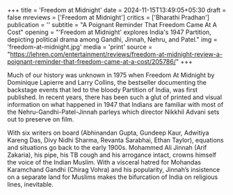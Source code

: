 +++
title = 'Freedom at Midnight'
date = 2024-11-15T13:49:05+05:30
draft = false
mreviews = ['Freedom at Midnight']
critics = ['Bharathi Pradhan']
publication = ''
subtitle = "A Poignant Reminder That Freedom Came At A Cost"
opening = "'Freedom at Midnight' explores India's 1947 Partition, depicting political drama among Gandhi, Jinnah, Nehru, and Patel."
img = 'freedom-at-midnight.jpg'
media = 'print'
source = "https://lehren.com/entertainment/reviews/freedom-at-midnight-review-a-poignant-reminder-that-freedom-came-at-a-cost/205786/"
+++

Much of our history was unknown in 1975 when Freedom At Midnight by Dominique Lapierre and Larry Collins, the bestseller documenting the backstage events that led to the bloody Partition of India, was first published. In recent years, there has been such a glut of printed and visual information on what happened in 1947 that Indians are familiar with most of the Nehru-Gandhi-Patel-Jinnah parleys which director Nikkhil Advani sets out to preserve on film.

With six writers on board (Abhinandan Gupta, Gundeep Kaur, Adwitiya Kareng Das, Divy Nidhi Sharma, Revanta Sarabhai, Ethan Taylor), equations and situations go back to the early 1900s. Mohammed Ali Jinnah (Arif Zakaria), his pipe, his TB cough and his arrogance intact, crowns himself the voice of the Indian Muslim. With a visceral hatred for Mohandas Karamchand Gandhi (Chirag Vohra) and his popularity, Jinnah’s insistence on a separate land for Muslims makes the bifurcation of India on religious lines, inevitable.
